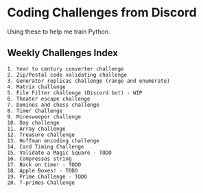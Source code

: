 # Coding Challenges from Discord

Using these to help me train Python.

## Weekly Challenges Index

    1. Year to century converter challenge
    2. Zip/Postal code validating challenge
    3. Generator replicas challenge (range and enumerate)
    4. Matrix challenge
    5. File Filter challenge (Discord bot) - WIP
    6. Theater escape challenge
    7. Dominos and chess challenge
    8. Timer Challenge
    9. Minesweeper challenge
    10. Day challenge
    11. Array challenge
    12. Treasure challenge
    13. Huffman encoding challenge
    14. Card Timing Challenge
    15. Validate a Magic Square​ - TODO
    16. Compresses string
    17. Back on time! - TODO
    18. Apple Boxes! - TODO
    19. Prime Challenge - TODO
    20. T-primes Challenge
